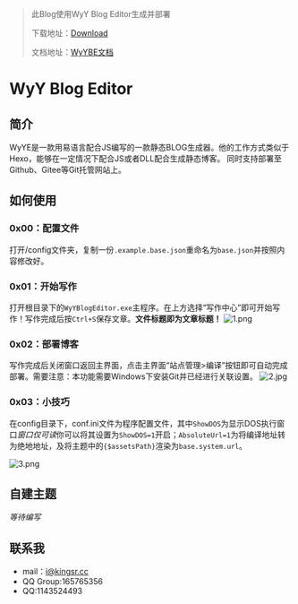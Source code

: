 >此Blog使用WyY Blog Editor生成并部署
>
>下载地址：[Download](https://pan.kingsr.cc/s/9jsmd70c)
>
>文档地址：[WyYBE文档](https://be.kingsr.cc/)

# WyY Blog Editor

## 简介

WyYE是一款用易语言配合JS编写的一款静态BLOG生成器。他的工作方式类似于Hexo，能够在一定情况下配合JS或者DLL配合生成静态博客。
同时支持部署至Github、Gitee等Git托管网站上。

## 如何使用

### 0x00：配置文件

打开/config文件夹，复制一份`.example.base.json`重命名为`base.json`并按照内容修改好。

### 0x01：开始写作

打开根目录下的`WyYBlogEditor.exe`主程序。在上方选择“写作中心”即可开始写作！写作完成后按`Ctrl+S`保存文章。**文件标题即为文章标题！**
![1.png](https://i.loli.net/2020/02/01/xC9zwidU2sLghOZ.png)

### 0x02：部署博客

写作完成后关闭窗口返回主界面，点击主界面“站点管理>编译”按钮即可自动完成部署。需要注意：本功能需要Windows下安装Git并已经进行关联设置。
![2.jpg](https://i.loli.net/2020/02/01/a6Pc3K8snyxAETV.jpg)

### 0x03：小技巧

在config目录下，conf.ini文件为程序配置文件，其中`ShowDOS`为显示DOS执行窗口*窗口仅可读*你可以将其设置为`ShowDOS=1`开启；`AbsoluteUrl=1`为将编译地址转为绝地地址，及将主题中的`{$assetsPath}`渲染为`base.system.url`。

![3.png](https://i.loli.net/2020/02/01/gbytDE4FiQxWuTS.png)

## 自建主题

*等待编写*

## 联系我

- mail：i@kingsr.cc
- QQ Group:165765356
- QQ:1143524493